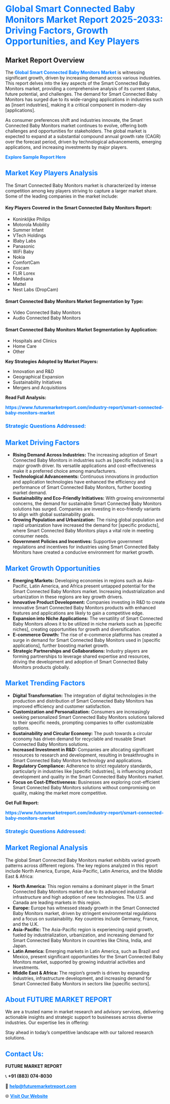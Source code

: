 <h1 style="color: #007BFF;">Global Smart Connected Baby Monitors Market Report 2025-2033: Driving Factors, Growth Opportunities, and Key Players</h1>

<section id="overview">
<h2>Market Report Overview</h2>
<p>The <a href="https://www.futuremarketreport.com/industry-report/smart-connected-baby-monitors-market" style="color: #007BFF; text-decoration: none;"><strong>Global Smart Connected Baby Monitors Market</strong></a> is witnessing significant growth, driven by increasing demand across various industries. This report delves into the key aspects of the Smart Connected Baby Monitors market, providing a comprehensive analysis of its current status, future potential, and challenges. The demand for Smart Connected Baby Monitors has surged due to its wide-ranging applications in industries such as [insert industries], making it a critical component in modern-day [applications].</p>
<p>As consumer preferences shift and industries innovate, the Smart Connected Baby Monitors market continues to evolve, offering both challenges and opportunities for stakeholders. The global market is expected to expand at a substantial compound annual growth rate (CAGR) over the forecast period, driven by technological advancements, emerging applications, and increasing investments by major players.</p>
</section>

<section id="overview">
<p><a href="https://www.futuremarketreport.com/request-sample/reportId=96811" style="color: #007BFF; text-decoration: none;"><strong>Explore Sample Report Here</strong></a></p>
</section>

<section id="key-players">
<h2 style="color: #007BFF;">Market Key Players Analysis</h2>
<p>The Smart Connected Baby Monitors market is characterized by intense competition among key players striving to capture a larger market share. Some of the leading companies in the market include:</p>
<h4>Key Players Covered in the Smart Connected Baby Monitors Report:</h4>
<ul><li>Koninklijke Philips</li><li>Motorola Mobility</li><li>Summer Infant</li><li>VTech Holdings</li><li>IBaby Labs</li><li>Panasonic</li><li>WiFi Baby</li><li>Nokia</li><li>ComfortCam</li><li>Foscam</li><li>FLIR Lorex</li><li>Medisana</li><li>Mattel</li><li>Nest Labs (DropCam)</li></ul>
<h4>Smart Connected Baby Monitors Market Segmentation by Type:</h4>
<ul><li>Video Connected Baby Monitors</li><li>Audio Connected Baby Monitors</li></ul>

<h4>Smart Connected Baby Monitors Market Segmentation by Application:</h4>
<ul><li>Hospitals and Clinics</li><li>Home Care</li><li>Other</li></ul>
<p><strong>Key Strategies Adopted by Market Players:</strong></p>
<ul>
<li>Innovation and R&D</li>
<li>Geographical Expansion</li>
<li>Sustainability Initiatives</li>
<li>Mergers and Acquisitions</li>
</ul>
</section>

<section>
<p><strong>Read Full Analysis: </strong></p><a href="https://www.futuremarketreport.com/industry-report/smart-connected-baby-monitors-market" style="color: #007BFF; text-decoration: none;"><strong>https://www.futuremarketreport.com/industry-report/smart-connected-baby-monitors-market</strong></a>
<h3 style="color: #007BFF;">Strategic Questions Addressed:</h3>
</section>

<section id="driving-factors">
<h2 style="color: #007BFF;">Market Driving Factors</h2>
<ul>
<li><strong>Rising Demand Across Industries:</strong> The increasing adoption of Smart Connected Baby Monitors in industries such as [specific industries] is a major growth driver. Its versatile applications and cost-effectiveness make it a preferred choice among manufacturers.</li>
<li><strong>Technological Advancements:</strong> Continuous innovations in production and application technologies have enhanced the efficiency and performance of Smart Connected Baby Monitors, further boosting market demand.</li>
<li><strong>Sustainability and Eco-Friendly Initiatives:</strong> With growing environmental concerns, the demand for sustainable Smart Connected Baby Monitors solutions has surged. Companies are investing in eco-friendly variants to align with global sustainability goals.</li>
<li><strong>Growing Population and Urbanization:</strong> The rising global population and rapid urbanization have increased the demand for [specific products], where Smart Connected Baby Monitors plays a vital role in meeting consumer needs.</li>
<li><strong>Government Policies and Incentives:</strong> Supportive government regulations and incentives for industries using Smart Connected Baby Monitors have created a conducive environment for market growth.</li>
</ul>
</section>

<section id="growth-opportunities">
<h2 style="color: #007BFF;">Market Growth Opportunities</h2>
<ul>
<li><strong>Emerging Markets:</strong> Developing economies in regions such as Asia-Pacific, Latin America, and Africa present untapped potential for the Smart Connected Baby Monitors market. Increasing industrialization and urbanization in these regions are key growth drivers.</li>
<li><strong>Innovative Product Development:</strong> Companies investing in R&D to create innovative Smart Connected Baby Monitors products with enhanced features and applications are likely to gain a competitive edge.</li>
<li><strong>Expansion into Niche Applications:</strong> The versatility of Smart Connected Baby Monitors allows it to be utilized in niche markets such as [specific niches], creating opportunities for growth and diversification.</li>
<li><strong>E-commerce Growth:</strong> The rise of e-commerce platforms has created a surge in demand for Smart Connected Baby Monitors used in [specific applications], further boosting market growth.</li>
<li><strong>Strategic Partnerships and Collaborations:</strong> Industry players are forming partnerships to leverage shared expertise and resources, driving the development and adoption of Smart Connected Baby Monitors products globally.</li>
</ul>
</section>

<section id="trending-factors">
<h2 style="color: #007BFF;">Market Trending Factors</h2>
<ul>
<li><strong>Digital Transformation:</strong> The integration of digital technologies in the production and distribution of Smart Connected Baby Monitors has improved efficiency and customer satisfaction.</li>
<li><strong>Customization and Personalization:</strong> Consumers are increasingly seeking personalized Smart Connected Baby Monitors solutions tailored to their specific needs, prompting companies to offer customizable options.</li>
<li><strong>Sustainability and Circular Economy:</strong> The push towards a circular economy has driven demand for recyclable and reusable Smart Connected Baby Monitors solutions.</li>
<li><strong>Increased Investment in R&D:</strong> Companies are allocating significant resources to research and development, resulting in breakthroughs in Smart Connected Baby Monitors technology and applications.</li>
<li><strong>Regulatory Compliance:</strong> Adherence to strict regulatory standards, particularly in industries like [specific industries], is influencing product development and quality in the Smart Connected Baby Monitors market.</li>
<li><strong>Focus on Cost-Effectiveness:</strong> Businesses are exploring cost-efficient Smart Connected Baby Monitors solutions without compromising on quality, making the market more competitive.</li>
</ul>
</section>

<section>
<p><strong>Get Full Report: </strong></p><a href="https://www.futuremarketreport.com/industry-report/smart-connected-baby-monitors-market" style="color: #007BFF; text-decoration: none;"><strong>https://www.futuremarketreport.com/industry-report/smart-connected-baby-monitors-market</strong></a>
<h3 style="color: #007BFF;">Strategic Questions Addressed:</h3>
</section>


<section id="regional-analysis">
<h2 style="color: #007BFF;">Market Regional Analysis</h2>
<p>The global Smart Connected Baby Monitors market exhibits varied growth patterns across different regions. The key regions analyzed in this report include North America, Europe, Asia-Pacific, Latin America, and the Middle East & Africa:</p>
<ul>
<li><strong>North America:</strong> This region remains a dominant player in the Smart Connected Baby Monitors market due to its advanced industrial infrastructure and high adoption of new technologies. The U.S. and Canada are leading markets in this region.</li>
<li><strong>Europe:</strong> Europe has witnessed steady growth in the Smart Connected Baby Monitors market, driven by stringent environmental regulations and a focus on sustainability. Key countries include Germany, France, and the U.K.</li>
<li><strong>Asia-Pacific:</strong> The Asia-Pacific region is experiencing rapid growth, fueled by industrialization, urbanization, and increasing demand for Smart Connected Baby Monitors in countries like China, India, and Japan.</li>
<li><strong>Latin America:</strong> Emerging markets in Latin America, such as Brazil and Mexico, present significant opportunities for the Smart Connected Baby Monitors market, supported by growing industrial activities and investments.</li>
<li><strong>Middle East & Africa:</strong> The region’s growth is driven by expanding industries, infrastructure development, and increasing demand for Smart Connected Baby Monitors in sectors like [specific sectors].</li>
</ul>
</section>

<footer>
<h2 style="color: #007BFF;">About FUTURE MARKET REPORT</h2>
<p>We are a trusted name in market research and advisory services, delivering actionable insights and strategic support to businesses across diverse industries. Our expertise lies in offering:</p>

<p>Stay ahead in today’s competitive landscape with our tailored research solutions.</p>

<h2 style="color: #007BFF;">Contact Us:</h2>
<p><strong>FUTURE MARKET REPORT</strong></p>
<p>📞 <strong>+91 (883) 074-8030</strong></p>
<p>📧 <strong><a href="mailto:help@futuremarketreport.com" style="color: #007BFF;">help@futuremarketreport.com</a></strong></p>
<p>🌐 <strong><a href="https://www.futuremarketreport.com/" style="color: #007BFF;">Visit Our Website</a></strong></p>
</footer>